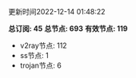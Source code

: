 更新时间2022-12-14 01:48:22

**总订阅: 45**
**总节点: 693**
**有效节点: 119**
- v2ray节点: 112
- ss节点: 1
- trojan节点: 6
